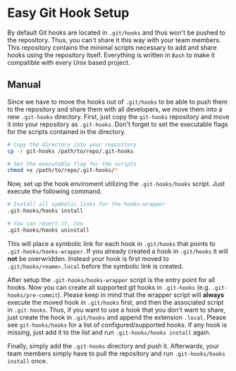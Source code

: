 # Easy Git Hook Setup

By default Git hooks are located in `.git/hooks` and thus won't be pushed to the repository. Thus, you can't share it this way with your team members. This repository contains the minimal scripts necessary to add and share hooks using the repository itself. Everything is written in `Bash` to make it compatible with every Unix based project.

## Manual

Since we have to move the hooks out of `.git/hooks` to be able to push them to the repository and share them with all developers, we move them into a new `.git-hooks` directory. First, just copy the `git-hooks` repository and move it into your repository as `.git-hooks`. Don't forget to set the executable flags for the scripts contained in the directory.

```bash
# Copy the directory into your repository
cp -r git-hooks /path/to/repo/.git-hooks

# Set the executable flag for the scripts
chmod +x /path/to/repo/.git-hooks/*
```

Now, set up the hook enviroment utilizing the `.git-hooks/hooks` script. Just execute the following command.

```bash
# Install all symbolic links for the hooks-wrapper
.git-hooks/hooks install

# You can revert it, too
.git-hooks/hooks uninstall
```

This will place a symbolic link for each hook in `.git/hooks` that points to `.git-hooks/hooks-wrapper`. If you already created a hook in `.git/hooks` it will **not** be overwridden. Instead your hook is first moved to `.git/hooks/<name>.local` before the symbolic link is created.

After setup the `.git-hooks/hooks-wrapper` script is the entry point for all hooks. Now you can create all supported git hooks in `.git-hooks` (e.g. `.git-hooks/pre-commit`). Please keep in mind that the wrapper script will **always** execute the moved hook in `.git/hooks` first, and then the associated script in `.git-hooks`. Thus, if you want to use a hook that you don't want to share, just create the hook in `.git/hooks` and append the extension `.local`. Please see `git-hooks/hooks` for a list of configured/supported hooks. If any hook is missing, just add it to the list and run `.git-hooks/hooks install` again.

Finally, simply add the `.git-hooks` directory and push it. Afterwards, your team members simply have to pull the repository and run `.git-hooks/hooks install` once.
